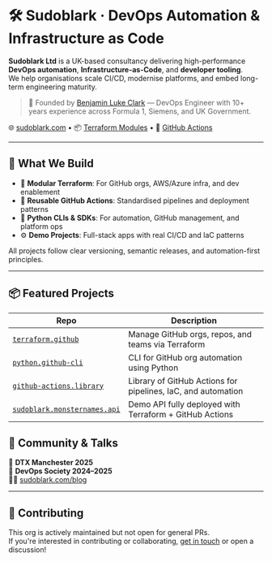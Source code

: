 # 🛠️ Sudoblark · DevOps Automation & Infrastructure as Code

**Sudoblark Ltd** is a UK-based consultancy delivering high-performance **DevOps automation**, **Infrastructure-as-Code**, and **developer tooling**.  
We help organisations scale CI/CD, modernise platforms, and embed long-term engineering maturity.

> 👤 Founded by [Benjamin Luke Clark](https://github.com/benjaminlukeclark) — DevOps Engineer with 10+ years experience across Formula 1, Siemens, and UK Government.

🌐 [sudoblark.com](https://sudoblark.com) • 📦 [Terraform Modules](https://github.com/sudoblark?tab=repositories&q=terraform) • 🧱 [GitHub Actions](https://github.com/sudoblark.github-actions.library)

---

## 🚀 What We Build

- 🔧 **Modular Terraform**: For GitHub orgs, AWS/Azure infra, and dev enablement
- 🧪 **Reusable GitHub Actions**: Standardised pipelines and deployment patterns
- 🐍 **Python CLIs & SDKs**: For automation, GitHub management, and platform ops
- ⚙️ **Demo Projects**: Full-stack apps with real CI/CD and IaC patterns

All projects follow clear versioning, semantic releases, and automation-first principles.

---

## 📦 Featured Projects

| Repo | Description |
|------|-------------|
| [`terraform.github`](https://github.com/sudoblark/sudoblark.terraform.github) | Manage GitHub orgs, repos, and teams via Terraform |
| [`python.github-cli`](https://github.com/sudoblark/sudoblark.python.github-cli) | CLI for GitHub org automation using Python |
| [`github-actions.library`](https://github.com/sudoblark/sudoblark.github-actions.library) | Library of GitHub Actions for pipelines, IaC, and automation |
[`sudoblark.monsternames.api`](https://github.com/sudoblark/sudoblark.monsternames.api) | Demo API fully deployed with Terraform + GitHub Actions |

## 📢 Community & Talks

🎤 **DTX Manchester 2025**  
🎤 **DevOps Society 2024–2025**  
🧑‍🏫 [sudoblark.com/blog](https://sudoblark.com/blog)

---

## 🤝 Contributing

This org is actively maintained but not open for general PRs.  
If you're interested in contributing or collaborating, [get in touch](https://sudoblark.com/contact) or open a discussion!
